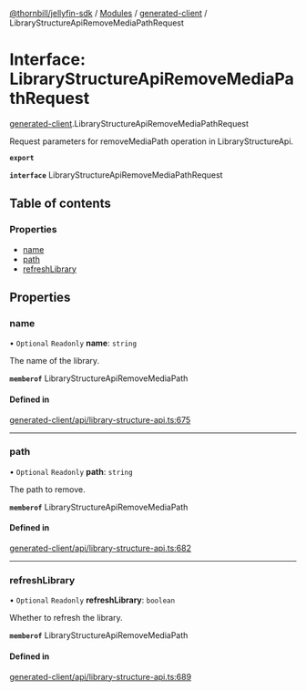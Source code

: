[@thornbill/jellyfin-sdk](../README.md) / [Modules](../modules.md) / [generated-client](../modules/generated_client.md) / LibraryStructureApiRemoveMediaPathRequest

# Interface: LibraryStructureApiRemoveMediaPathRequest

[generated-client](../modules/generated_client.md).LibraryStructureApiRemoveMediaPathRequest

Request parameters for removeMediaPath operation in LibraryStructureApi.

**`export`**

**`interface`** LibraryStructureApiRemoveMediaPathRequest

## Table of contents

### Properties

- [name](generated_client.LibraryStructureApiRemoveMediaPathRequest.md#name)
- [path](generated_client.LibraryStructureApiRemoveMediaPathRequest.md#path)
- [refreshLibrary](generated_client.LibraryStructureApiRemoveMediaPathRequest.md#refreshlibrary)

## Properties

### name

• `Optional` `Readonly` **name**: `string`

The name of the library.

**`memberof`** LibraryStructureApiRemoveMediaPath

#### Defined in

[generated-client/api/library-structure-api.ts:675](https://github.com/thornbill/jellyfin-sdk-typescript/blob/03092f3/src/generated-client/api/library-structure-api.ts#L675)

___

### path

• `Optional` `Readonly` **path**: `string`

The path to remove.

**`memberof`** LibraryStructureApiRemoveMediaPath

#### Defined in

[generated-client/api/library-structure-api.ts:682](https://github.com/thornbill/jellyfin-sdk-typescript/blob/03092f3/src/generated-client/api/library-structure-api.ts#L682)

___

### refreshLibrary

• `Optional` `Readonly` **refreshLibrary**: `boolean`

Whether to refresh the library.

**`memberof`** LibraryStructureApiRemoveMediaPath

#### Defined in

[generated-client/api/library-structure-api.ts:689](https://github.com/thornbill/jellyfin-sdk-typescript/blob/03092f3/src/generated-client/api/library-structure-api.ts#L689)
